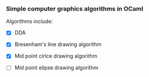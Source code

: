 ### Simple computer graphics algorithms in OCaml

Algorithms include: 

- [x] DDA
- [x] Bresenham's line drawing algorithm
- [x] Mid point cirlce drawing algorithm
- [ ] Mid point elipse drawing algorithm

